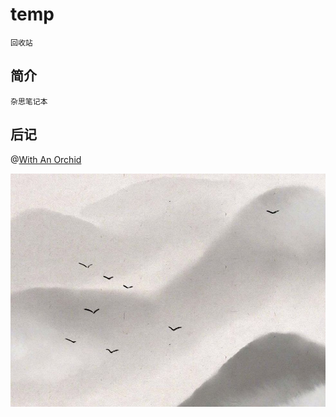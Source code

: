 # temp

    回收站

## 简介

    杂思笔记本

## 后记

@[With An Orchid](./resources/和兰花在一起.jpg)

![秋水共长天一色](./resources/img/落霞与孤鹜齐飞.jpg)